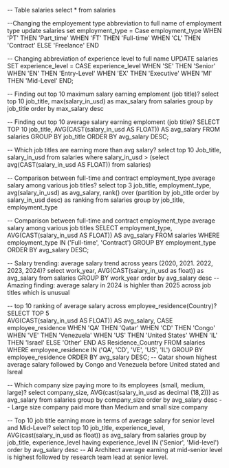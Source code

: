 
-- Table salaries 
select *
from salaries


--Changing the employement type abbreviation to full name of employment type 
update salaries
set employment_type =
	Case employment_type
		WHEN 'PT' THEN 'Part_time'
		WHEN 'FT' THEN 'Full-time'
		WHEN 'CL' THEN 'Contract'
		ELSE 'Freelance'
	END



-- Changing abbreviation of experience level to full name 
UPDATE salaries
SET experience_level = 
    CASE experience_level
        WHEN 'SE' THEN 'Senior'
        WHEN 'EN' THEN 'Entry-Level'
        WHEN 'EX' THEN 'Executive'
        WHEN 'MI' THEN 'Mid-Level'
    END;


-- Finding out top 10 maximum salary earning emploment (job title)? 
select top 10 job_title, max(salary_in_usd) as max_salary
from salaries
group by job_title
order by max_salary desc



-- Finding out top 10 average salary earning emploment (job title)? 
SELECT TOP 10 job_title, 
       AVG(CAST(salary_in_usd AS FLOAT)) AS avg_salary
FROM salaries
GROUP BY job_title
ORDER BY avg_salary DESC;

-- Which job titles are earning more than avg salary?
select top 10
	Job_title, salary_in_usd
from salaries
where salary_in_usd > (select avg(CAST(salary_in_usd AS FLOAT)) from salaries)


-- Comparison between full-time and contract employment_type average salary among various job titles?
select top 3
	job_title, employment_type, 
	avg(salary_in_usd) as avg_salary,
	rank() over (partition by job_title order by salary_in_usd desc) as ranking
from salaries
group by job_title, employment_type


-- Comparison between full-time and contract employment_type average salary among various job titles
SELECT 
       employment_type, 
       AVG(CAST(salary_in_usd AS FLOAT)) AS avg_salary
FROM salaries
WHERE employment_type IN ('Full-time', 'Contract')
GROUP BY employment_type 
ORDER BY avg_salary DESC;



-- Salary trending: average salary trend across years (2020, 2021. 2022, 2023, 2024)?
select work_year, 
	AVG(CAST(salary_in_usd as float)) as avg_salary
from salaries
GROUP BY work_year
order by avg_salary desc --Amazing finding: average salary in 2024 is highler than 2025 across job titles which is unusual 



-- top 10 ranking of average salary across employee_residence(Country)?
SELECT TOP 5  
    AVG(CAST(salary_in_usd AS FLOAT)) AS avg_salary, 
    CASE employee_residence 
        WHEN 'QA' THEN 'Qatar'
        WHEN 'CD' THEN 'Congo'
        WHEN 'VE' THEN 'Venezuela' 
        WHEN 'US' THEN 'United States'
        WHEN 'IL' THEN 'Israel'
        ELSE 'Other'
    END AS Residence_Country
FROM salaries 
WHERE employee_residence IN ('QA', 'CD', 'VE', 'US', 'IL')
GROUP BY employee_residence
ORDER BY avg_salary DESC; -- Qatar shown highest average salary followed by Congo and Venezuela before United stated and Isreal

-- Which company size paying more to its employees (small, medium, large)?
select company_size,
	AVG(cast(salary_in_usd as decimal (18,2))) as avg_salary
from salaries
group by company_size
order by avg_salary desc -- Large size company paid more than Medium and small size company



-- Top 10 job title earning more in terms of average salary for senior level and Mid-Level?
select top 10 job_title,
	experience_level,
	AVG(cast(salary_in_usd as float)) as avg_salary
from salaries
group by job_title, experience_level
having experience_level IN ('Senior', 'Mid-level')
order by avg_salary desc -- AI Architect average earning at mid-senior level is highest followed by research team lead at senior level. 
